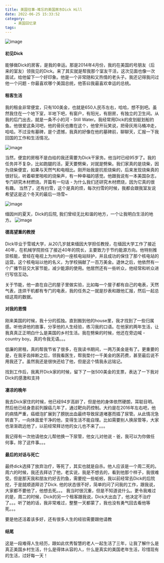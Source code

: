 ```yaml
---
title: 美国往事-难忘的美国房东Dick Hill
date: 2022-06-25 15:33:52
category:
    - 美国回忆录
tags:
---
```



![image](https://umaine.edu/mecheng/wp-content/uploads/sites/208/2009/10/Dick_Hill-423x624.jpg)

#### 初见Dick
能够做Dick的房客，是我的幸运。那是2014年4月份，我的在美国的号朋友（后来的室友）领我见的Dick。来了其实就是帮我那个室友干活，这次见面也像一次面试，给他留下一个好印象。他是一个非常随和又热情的老头子。我还记得我问过他一个问题 - 你最喜欢哪个美国总统，他答曰我最喜欢幸运的总统。

#### 租客生活
我的租金非常便宜，只有100美金，也就是650人民币左右，哈哈，想不到吧。虽然我住在一个地下室，半地下吧，有窗户，有阳光，有厨房，有独立的卫生间。从我的后门出去，就是一条不小的河 - Still Water。我经常用Dick的皮划艇划船钓鱼。他很爱这条河吧，他的骨灰也撒在这个，他曾开玩笑说，把骨灰用马桶冲走，哈哈。不过没有墓碑，是个遗憾，我真的好像在他的墓碑前，聊聊天，汇报一下我回国的工作和生活情况。

![image](https://p1-jj.byteimg.com/tos-cn-i-t2oaga2asx/gold-user-assets/2018/9/8/165b99fff8e4262d~tplv-t2oaga2asx-zoom-in-crop-mark:3024:0:0:0.awebp)

当然，便宜的房租不是白给的我还需要为Dick干家务。他当时已经95岁了。我的任务并不复杂，比如跑腿的活，夏天要劈柴，对就是劈柴。我们家真的是烧柴，因为烧柴便宜，如果与天然气和电相比。刚开始我是抗拒烧柴的，后来发现烧柴真的很好玩，听着噼里啪啦的烧柴声，有一种幸福的感觉。他跟我说有一本美国杂志， 专门研究木材燃烧。开篇有一句话 - 为什么我们还研究木材燃烧，因为它真的很有趣。 当然了，还有扫雪，这个是真的烦，每次扫雪的时候，我都会跟我室友说希望这是这个冬天的最后一场雪~

![image](https://p1-jj.byteimg.com/tos-cn-i-t2oaga2asx/gold-user-assets/2018/9/8/165b987ab545c62e~tplv-t2oaga2asx-zoom-in-crop-mark:3024:0:0:0.awebp)

缅因州的夏天，Dick的后院, 我们曾经无比和谐的地方，一个让我明白生活的地方。
![image](https://p1-jj.byteimg.com/tos-cn-i-t2oaga2asx/gold-user-assets/2018/9/8/165b9a05c717fd1c~tplv-t2oaga2asx-zoom-in-crop-mark:3024:0:0:0.awebp)


#### 德高望重的教授
Dick毕业于雪城大学，从20几岁就来缅因大学担任教授，在缅因大学工作了接近40年，在机械学院担任了接近40年的院长，主要致力于节约能源方向。他特别推崇核能，曾经在电视上为州内的一座核电站辩护，并且成功的保住了那个核电站的运营。这个核电站以他的名义，为学校捐献了一百万美金。退休之后，他依然有一个广播节目交大家节能，减少能源的使用。他居然还有一些听众，他经常和听众进行写信互动。

关于节能，他一直在自己的屋子里做实验，比如每一个屋子都有自己的电表，天然气表，连烘干机都有专门的电表，我的任务之一就是抄表和跟他汇报，然后一起总结这周的数据。

#### 对我的恩情
刚来美国的时候，我十分的孤独。直到搬到他的house里，我才找到了一些归属感。听他讲他的故事，分享他的人生经验，练习我的口语。在他家的两年生活，让我真真正正明白什么是美国的乡村生活。我在劈柴的时候，他还在旁边喊 - country boy。真的令我无语。。。

低廉的房租，真的帮我节省了很多，在我读书期间，一两万美金是有了。更重要的是，在我牙齿摔断之后，领我看医生，帮我垫付一千美金的医药费，甚至最后说不用我还了。虽然我还是很快还给了他，但是这个情我永远铭记。

找到工作后，我离开Dick家的时候，留下了一张500美金的支票，表达了一下我对Dick的感激和支持

#### 凄凉的晚年
我去Dick家住的时候，他已经94岁高龄了，但是他的身体依然硬朗，耳聪目明。然后他已经身患前列腺癌几年了，通过靶向药控制。大约是在2016年左右吧，他的病情严重，癌细泡扩展到了膀胱出血最终导致尿道堵塞而插了尿管。从此情况急转直下，一向体面爱干净的他，变得生活不能自理。比如需要别人换尿管等，大家也渐渐疏远他了，以前经常拜访他的女儿也不来了。。。

我记得有一次他请他女儿帮他换一下尿管，他女儿对他说 - 爸，我可以为你做任何事，除了这件事。。。


#### 最后的对话与死亡
最终dick选择了放弃治疗，等死了，其实也就是自杀。他人应该是一个周二死的。周六的时候，我还去拜访了他，老实说，我是不想去的，看到他那个样子，我很难受。但是那天我和朋友约好去钓鱼，需要挖一些蚯蚓，我以前经常去Dick的后院挖，于是就顺道拜访了Dick. 他的状态很不好，简单的问了问我的工作，跟我说，大家都不要他了，他想去死。。。 我当时很沉重，但是不知道说什么。更令我难过的是，周二的时候，Dick的另一个租客跟我说，Dick大出血了，他决定不治疗了。。。听了她的话，我非常难过，整整一天都蒙了，我也没有勇气回去看他等死。。。

要是他还活着该多好，还有很多人生的经验需要跟他请教


#### 结尾
这是一段难得人生经历，跟如此优秀智慧的老人一起生活了三年，让我了解什么是真正美国乡村生活，什么是得体从容的人，什么是真实的美国老年生活，珍惜现有的生活，过好每一天！




